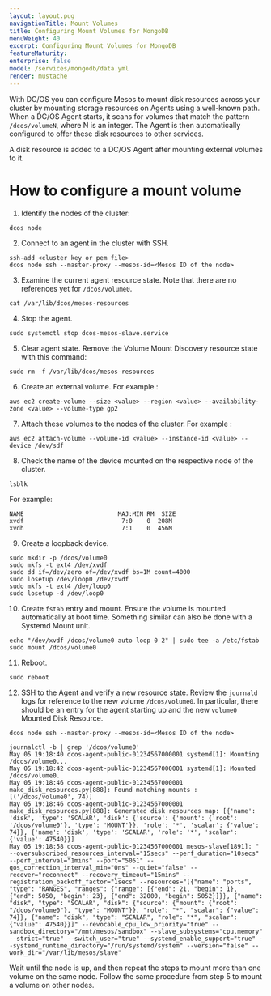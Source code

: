 ```yaml
---
layout: layout.pug
navigationTitle: Mount Volumes
title: Configuring Mount Volumes for MongoDB
menuWeight: 40
excerpt: Configuring Mount Volumes for MongoDB
featureMaturity:
enterprise: false
model: /services/mongodb/data.yml
render: mustache
---
```

 
With DC/OS you can configure Mesos to mount disk resources across your cluster by mounting storage resources on Agents using a well-known path. When a DC/OS Agent starts, it scans for volumes that match the pattern `/dcos/volumeN`, where N is an integer. The Agent is then automatically configured to offer these disk resources to other services.

A disk resource is added to a DC/OS Agent after mounting external volumes to it.

# How to configure a mount volume
  
  1. Identify the nodes of the cluster:
   ```shell
   dcos node
   ```
  2. Connect to an agent in the cluster with SSH.
   ```shell
   ssh-add <cluster key or pem file>
   dcos node ssh --master-proxy --mesos-id=<Mesos ID of the node>
   ```
  3. Examine the current agent resource state. Note that there are no references yet for `/dcos/volume0`.     
  ```shell
  cat /var/lib/dcos/mesos-resources
  ```
  4. Stop the agent.
  ```shell
  sudo systemctl stop dcos-mesos-slave.service
  ``` 
  5. Clear agent state.  Remove the Volume Mount Discovery resource state with this command:
  ```shell
  sudo rm -f /var/lib/dcos/mesos-resources
  ``` 
  6. Create an external volume. For example :
  ```shell
  aws ec2 create-volume --size <value> --region <value> --availability-zone <value> --volume-type gp2
  ```
  7. Attach these volumes to the nodes of the cluster. For example :
  ```shell
  aws ec2 attach-volume --volume-id <value> --instance-id <value> --device /dev/sdf
  ```
  8. Check the name of the device mounted on the respective node of the cluster.
  ```shell
  lsblk
  ```
  For example:
  ```shell
  NAME                          MAJ:MIN RM  SIZE 
  xvdf                           7:0    0  208M 
  xvdh                           7:1    0  456M
  ```
  9. Create a loopback device.
  ```shell
  sudo mkdir -p /dcos/volume0
  sudo mkfs -t ext4 /dev/xvdf
  sudo dd if=/dev/zero of=/dev/xvdf bs=1M count=4000
  sudo losetup /dev/loop0 /dev/xvdf
  sudo mkfs -t ext4 /dev/loop0
  sudo losetup -d /dev/loop0
  ```
  10. Create `fstab` entry and mount.
      Ensure the volume is mounted automatically at boot time. Something similar can also be done with a Systemd Mount unit.
  ```shell
  echo "/dev/xvdf /dcos/volume0 auto loop 0 2" | sudo tee -a /etc/fstab
  sudo mount /dcos/volume0
  ```
  11. Reboot.
  ```shell
  sudo reboot
  ```
  12. SSH to the Agent and verify a new resource state.     Review the `journald` logs for reference to the new volume `/dcos/volume0`. In particular, there should be an entry for the agent starting up and the new `volume0` Mounted Disk Resource.

  ```shell
  dcos node ssh --master-proxy --mesos-id=<Mesos ID of the node>

  journalctl -b | grep '/dcos/volume0'
May 05 19:18:40 dcos-agent-public-01234567000001 systemd[1]: Mounting /dcos/volume0...
May 05 19:18:42 dcos-agent-public-01234567000001 systemd[1]: Mounted /dcos/volume0.
May 05 19:18:46 dcos-agent-public-01234567000001 make_disk_resources.py[888]: Found matching mounts : [('/dcos/volume0', 74)]
May 05 19:18:46 dcos-agent-public-01234567000001 make_disk_resources.py[888]: Generated disk resources map: [{'name': 'disk', 'type': 'SCALAR', 'disk': {'source': {'mount': {'root': '/dcos/volume0'}, 'type': 'MOUNT'}}, 'role': '*', 'scalar': {'value': 74}}, {'name': 'disk', 'type': 'SCALAR', 'role': '*', 'scalar': {'value': 47540}}]
May 05 19:18:58 dcos-agent-public-01234567000001 mesos-slave[1891]: " --oversubscribed_resources_interval="15secs" --perf_duration="10secs" --perf_interval="1mins" --port="5051" --qos_correction_interval_min="0ns" --quiet="false" --recover="reconnect" --recovery_timeout="15mins" --registration_backoff_factor="1secs" --resources="[{"name": "ports", "type": "RANGES", "ranges": {"range": [{"end": 21, "begin": 1}, {"end": 5050, "begin": 23}, {"end": 32000, "begin": 5052}]}}, {"name": "disk", "type": "SCALAR", "disk": {"source": {"mount": {"root": "/dcos/volume0"}, "type": "MOUNT"}}, "role": "*", "scalar": {"value": 74}}, {"name": "disk", "type": "SCALAR", "role": "*", "scalar": {"value": 47540}}]" --revocable_cpu_low_priority="true" --sandbox_directory="/mnt/mesos/sandbox" --slave_subsystems="cpu,memory" --strict="true" --switch_user="true" --systemd_enable_support="true" --systemd_runtime_directory="/run/systemd/system" --version="false" --work_dir="/var/lib/mesos/slave"
```
Wait until the node is up, and then repeat the steps to mount more than one volume on the same node. Follow the same procedure from step 5 to mount a volume on other nodes.
   

